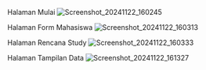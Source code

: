 Halaman Mulai
![Screenshot_20241122_160245](https://github.com/user-attachments/assets/1cb9b0bf-0b8c-46fd-bf40-8fb839540a65)

Halaman Form Mahasiswa
![Screenshot_20241122_160313](https://github.com/user-attachments/assets/5a2d081d-fcc8-404b-a818-5db275e87533)

Halaman Rencana Study
![Screenshot_20241122_160333](https://github.com/user-attachments/assets/78a95b8e-fe26-457e-a353-9ce5cdb1cc4d)

Halaman Tampilan Data
![Screenshot_20241122_161327](https://github.com/user-attachments/assets/d59332a5-439e-4c34-822d-2455f01ddf40)
